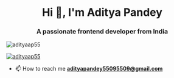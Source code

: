 <h1 align="center">Hi 👋, I'm Aditya Pandey</h1>
<h3 align="center">A passionate frontend developer from India</h3>

<p align="left"> <img src="https://komarev.com/ghpvc/?username=adityaap55&label=Profile%20views&color=0e75b6&style=flat" alt="adityaap55" /> </p>

<p align="left"> <a href="https://github-profile-trophy.vercel.app/?username=adityaap55"><img src="https://github-profile-trophy.vercel.app/?username=adityaap55" alt="adityaap55" /></a> </p>

- 📫 How to reach me **adityapandey55095509@gmail.com**
